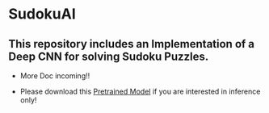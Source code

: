 # SudokuAI

## This repository includes an Implementation of a Deep CNN for solving Sudoku Puzzles.
* More Doc incoming!!

* Please download this [Pretrained Model](https://drive.google.com/file/d/10XCecYNzQ1MjjNBUKvfCoosDvimL35SW/view?usp=sharing) if you are interested in inference only!
